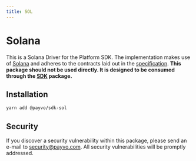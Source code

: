 ```yaml
---
title: SOL
---
```


# Solana

This is a Solana Driver for the Platform SDK. The implementation makes use of [Solana](https://solana.com) and adheres to the contracts laid out in the [specification](/docs/specification.md). **This package should not be used directly. It is designed to be consumed through the [SDK](/docs/sdk.md) package.**

## Installation

```bash
yarn add @payvo/sdk-sol
```

## Security

If you discover a security vulnerability within this package, please send an e-mail to [security@payvo.com](mailto:security@payvo.com). All security vulnerabilities will be promptly addressed.
